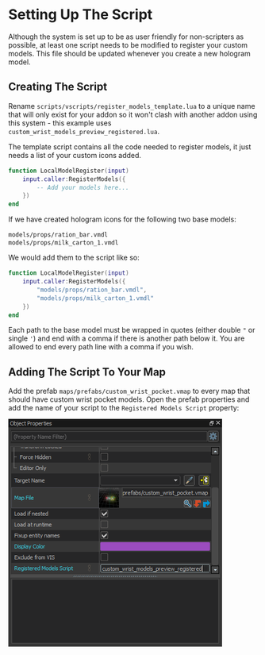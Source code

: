# Setting Up The Script

Although the system is set up to be as user friendly for non-scripters as possible, at least one script needs to be modified to register your custom models. This file should be updated whenever you create a new hologram model.

## Creating The Script

Rename `scripts/vscripts/register_models_template.lua` to a unique name that will only exist for your addon so it won't clash with another addon using this system - this example uses `custom_wrist_models_preview_registered.lua`.

The template script contains all the code needed to register models, it just needs a list of your custom icons added.

```lua
function LocalModelRegister(input)
    input.caller:RegisterModels({
        -- Add your models here...
    })
end
```

If we have created hologram icons for the following two base models:

```
models/props/ration_bar.vmdl
models/props/milk_carton_1.vmdl
```

We would add them to the script like so:

```lua
function LocalModelRegister(input)
    input.caller:RegisterModels({
        "models/props/ration_bar.vmdl",
        "models/props/milk_carton_1.vmdl"
    })
end
```

Each path to the base model must be wrapped in quotes (either double `"` or single `'`) and end with a comma if there is another path below it. You are allowed to end every path line with a comma if you wish.

## Adding The Script To Your Map

Add the prefab `maps/prefabs/custom_wrist_pocket.vmap` to every map that should have custom wrist pocket models. Open the prefab properties and add the name of your script to the `Registered Models Script` property:

![](img/adding_script_to_prefab.png)
